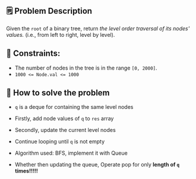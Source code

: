 ## 🗒️ Problem Description

Given the `root` of a binary tree, return *the level order traversal of its nodes' values.* (i.e., from left to right, level by level).

## 📌 Constraints:
- The number of nodes in the tree is in the range `[0, 2000]`.
- `1000 <= Node.val <= 1000`

## 🤔 How to solve the problem
- `q` is a deque for containing the same level nodes
- Firstly, add node values of `q` to `res` array
- Secondly, update the current level nodes 
- Continue looping until `q` is not empty

- Algorithm used: BFS, implement it with Queue
- Whether then updating the queue, Operate pop for only **length of `q` times!!!!!**